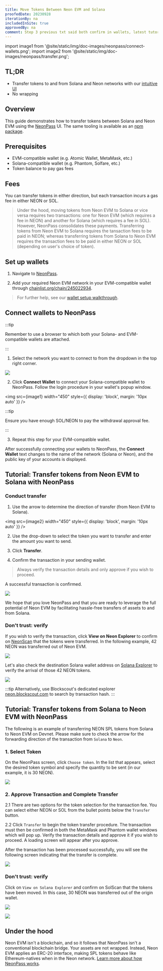 ```yaml
---
title: Move Tokens Between Neon EVM and Solana
proofedDate: 20230928
iterationBy: na
includedInSite: true
approvedBy: na
comment: Step 3 previous txt said both confirm in wallets, latest tutorial says EVM-compatible, I am assuming that neither is true == and the sending wallet must confirm
---
```


import image1 from '@site/static/img/doc-images/neonpass/connect-wallets.png';
import image2 from '@site/static/img/doc-images/neonpass/transfer.png';

## TL;DR

- Transfer tokens to and from Solana and Neon networks with our [intuitive UI](https://neonpass.live/)
- No wrapping

## Overview

This guide demonstrates how to transfer tokens between Solana and Neon EVM using the [NeonPass](https://neonpass.live/) UI. The same tooling is available as an [npm package](/docs/developing/integrate/neon_transfer).

## Prerequisites

- EVM-compatible wallet (e.g. Atomic Wallet, MetaMask, etc.)
- Solana-compatible wallet (e.g. Phantom, Solfare, etc.)
- Token balance to pay gas fees

## Fees

You can transfer tokens in either direction, but each transaction incurs a gas fee in either NEON or SOL.

> Under the hood, moving tokens from Neon EVM to Solana or vice versa requires two transactions: one for Neon EVM (which requires a fee in NEON) and another for Solana (which requires a fee in SOL). However, NeonPass consolidates these payments. Transferring tokens from Neon EVM to Solana requires the tansaction fees to be paid in NEON; whereas transferring tokens from Solana to Neon EVM requires the transaction fees to be paid in either NEON or SOL (depending on user's choice of token).

<!-- Retiring this, believe it is out dated in terms of payment

For example, moving tokens from Neon EVM to Solana requires two transactions, one for Neon EVM (which requires a fee in NEON) and another for Solana (which requires a fee in SOL). -->

<!-- is this no longer true -- rather than account required, just wallet required?
* Have an account on the source network with the necessary token balance. This means that:
  * When transferring from Neon EVM to Solana, make sure your Neon EVM account has enough NEON and the token being moved to complete the transfer and cover the gas fee.
  * When transferring from Solana to Neon EVM, make sure your Solana account has enough SOL and the token being moved to complete the transfer and cover the gas fee.
* Use non-custodial browser-based wallet applications [MetaMask](https://metamask.io/) and [Phantom](https://phantom.app/), which are currently supported by NeonPass.
* Access the NeonPass page using a browser where your wallet applications are attached.

## Tutorial: Moving Tokens From Neon EVM to Solana
The following is an example of transferring NEON tokens from Neon EVM to Solana on Devnet.

-->

## Set up wallets

1. Navigate to [NeonPass](https://neonpass.live/).

2. Add your required Neon EVM network in your EVM-compatible wallet through [chainlist.org/chain/245022934](https://chainlist.org/?chain=245022934&search=Neon+EVM&testnets=true).

> For further help, see our [wallet setup walkthrough](/docs/wallet/metamask_setup).

## Connect wallets to NeonPass

:::tip

Remember to use a browser to which both your Solana- and EVM-compatible wallets are attached.

:::

1. Select the network you want to connect to from the dropdown in the top right corner.

<div className='neon-img-box-300' style={{textAlign: 'center'}}>

![](img/select_network.png)

</div>

2. Click **Connect Wallet** to connect your Solana-compatible wallet to NeonPass. Follow the login procedure in your wallet's popup window.

<img src={image1} width="450" style={{ display: 'block', margin: '10px auto' }} />

:::tip

Ensure you have enough SOL/NEON to pay the withdrawal approval fee.

:::

3. Repeat this step for your EVM-compatible wallet.

After successfully connecting your wallets to NeonPass, the **Connect Wallet** text changes to the name of the network (Solana or Neon), and the public key of your accounts is displayed.

## Tutorial: Transfer tokens from Neon EVM to Solana with NeonPass

### Conduct transfer

1. Use the arrow to determine the direction of transfer (from Neon EVM to Solana).

<img src={image2} width="450" style={{ display: 'block', margin: '10px auto' }} />

2. Use the drop-down to select the token you want to transfer and enter the amount you want to send.

3. Click **Transfer**.

4. Confirm the transaction in your sending wallet.

> Always verify the transaction details and only approve if you wish to proceed.

A successful transaction is confirmed.

<div className='neon-img-box-600' style={{textAlign: 'center'}}>

![](img/transfer_complete.png)

</div>

We hope that you love NeonPass and that you are ready to leverage the full potential of Neon EVM by facilitating hassle-free transfers of assets to and from Solana.

### Don't trust: verify

If you wish to verify the transaction, click **View on Neon Explorer** to confirm on [NeonScan](https://neonscan.org) that the tokens were transferred. In the following example, 42 NEON was transferred out of Neon EVM.

<div className='neon-img-box-600' style={{textAlign: 'center'}}>

![](img/confirmation_transfer_neonscan.png)

</div>

Let's also check the destination Solana wallet address on [Solana Explorer](https://explorer.solana.com/) to verify the arrival of those 42 NEON tokens.

<div className='neon-img-box-600' style={{textAlign: 'center'}}>

![](img/confirmation_transfer_solana.png)

</div>

:::tip
Alternatively, use Blockscout's dedicated explorer [neon.blockscout.com](https://neon.blockscout.com) to search by transaction hash.
:::

## Tutorial: Transfer tokens from Solana to Neon EVM with NeonPass

The following is an example of transferring NEON SPL tokens from Solana to Neon EVM on Devnet. Please make sure to check the arrow for the forwarding direction of the transaction from `Solana` to `Neon`.

### 1. Select Token

On the NeonPass screen, click `Choose token`. In the list that appears, select the desired token symbol and specify the quantity to be sent (in our example, it is 30 NEON).

<div className='neon-img-box-300' style={{textAlign: 'center'}}>

![](img/transfer-solana-neon.png)

</div>

### 2. Approve Transaction and Complete Transfer

2.1 There are two options for the token selection for the transaction fee. You can select either NEON or SOL from the bullet points below the `Transfer` button.

2.2 Click `Transfer` to begin the token transfer procedure. The transaction must then be confirmed in both the MetaMask and Phantom wallet windows which will pop up. Verify the transaction details and approve it if you wish to proceed. A loading screen will appear after you approve.

After the transaction has been processed successfully, you will see the following screen indicating that the transfer is complete.

<div className='neon-img-box-600' style={{textAlign: 'center'}}>

![](img/transfer_complete_solana_neon.png)

</div>

### Don't trust: verify

Click on `View on Solana Explorer` and confirm on SolScan that the tokens have been moved. In this case, 30 NEON was transferred out of the origin wallet.

<div className='neon-img-box-600' style={{textAlign: 'center'}}>

![](img/transaction_confirmation_solana.png)

</div>

<div className='neon-img-box-600' style={{textAlign: 'center'}}>

![](img/token_transfer_solana.png)

</div>

## Under the hood

Neon EVM isn't a blockchain, and so it follows that NeonPass isn't a conventional blockchain bridge. Your assets are not wrapped. Instead, Neon EVM applies an ERC-20 interface, making SPL tokens behave like Ethereum-natives when in the Neon network. [Learn more about how NeonPass works](/docs/tokens/token-accounts).

